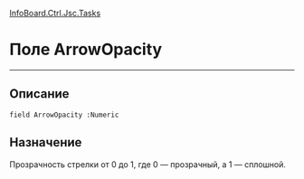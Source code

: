 ﻿---
Link: InfoBoard.Ctrl.Jsc.Tasks.@ArrowOpacity
---

<!---  Навигация
[Имя проекта](#) :
-->
[InfoBoard.Ctrl.Jsc.Tasks](Default)

# Поле ArrowOpacity
---

## Описание

    field ArrowOpacity :Numeric

<!--
## Аргументы{#Args}

### Аргумент1

Описание аргумента 1
-->

## Назначение

Прозрачность стрелки от 0 до 1, где 0 — прозрачный, а 1 — сплошной.

<!--
## Пример

    ArrowOpacity...
-->

